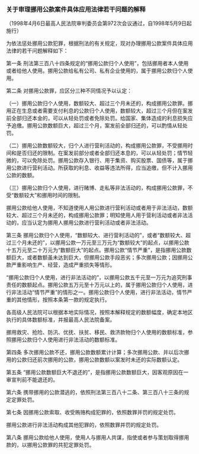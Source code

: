 ###  关于审理挪用公款案件具体应用法律若干问题的解释 


（1998年4月6日最高人民法院审判委员会第972次会议通过，自1998年5月9日起施行）

为依法惩处挪用公款犯罪，根据刑法的有关规定，现对办理挪用公款案件具体应用法律的若干问题解释如下：

第一条 刑法第三百八十四条规定的“挪用公款归个人使用”，包括挪用者本人使用或者给他人使用。挪用公款给私有公司、私有企业使用的，属于挪用公款归个人使用。

第二条 对挪用公款罪，应区分三种不同情况予以认定：

（一）挪用公款归个人使用，数额较大、超过三个月未还的，构成挪用公款罪。挪用正在生息或者需要支付利息的公款归个人使用，数额较大，超过三个月但在案发前全部归还本金的，可以从轻处罚或者免除处罚。给国家、集体造成的利息损失应予追缴。挪用公款数额巨大，超过三个月，案发前全部归还的，可以酌情从轻处罚。

（二）挪用公款数额较大，归个人进行营利活动的，构成挪用公款罪，不受挪用时间和是否归还的限制。在案发前部分或者全部归还本息的，可以从轻处罚；情节轻微的，可以免除处罚。挪用公款存入银行、用于集资、购买股票、国债等，属于挪用公款进行营利活动。所获取的利息、收益等违法所得，应当追缴，但不计入挪用公款的数额。

（三）挪用公款归个人使用，进行赌博、走私等非法活动的，构成挪用公款罪，不受“数额较大”和挪用时间的限制。

挪用公款给他人使用，不知道使用人用公款进行营利活动或者用于非法活动，数额较大、超过三个月未还的，构成挪用公款罪；明知使用人用于营利活动或者非法活动的，应当认定为挪用人挪用公款进行营利活动或者非法活动。

第三条 挪用公款归个人使用，“数额较大、进行营利活动的”，或者“数额较大、超过三个月未还的”，以挪用公款一万元至三万元为“数额较大”的起点，以挪用公款十五万元至二十万元为“数额巨大”的起点。挪用公款“情节严重”，是指挪用公款数额巨大，或者数额虽未达到巨大，但挪用公款手段恶劣；多次挪用公款；因挪用公款严重影响生产、经营，造成严重损失等情形。

“挪用公款归个人使用，进行非法活动的”，以挪用公款五千元至一万元为追究刑事责任的数额起点。挪用公款五万元至十万元以上的，属于挪用公款归个人使用，进行非法活动“情节严重”的情形之一。挪用公款归个人使用，进行非法活动，情节严重的其他情形，按照本条第一款的规定执行。

各高级人民法院可以根据本地实际情况，按照本解释规定的数额幅度，确定本地区执行的具体数额标准，并报最高人民法院备案。

挪用救灾、抢险、防汛、优抚、扶贫、移民、救济款物归个人使用的数额标准，参照挪用公款归个人使用进行非法活动的数额标准。

第四条 多次挪用公款不还，挪用公款数额累计计算；多次挪用公款、并以后次挪用的公款归还前次挪用的公款，挪用公款数额以案发时未还的实际数额认定。

第五条 “挪用公款数额巨大不退还的”，是指挪用公款数额巨大，因客观原因在一审宣判前不能退还的。

第六条 携带挪用的公款潜逃的，依照刑法第三百八十二条、第三百八十三条的规定定罪处罚。

第七条 因挪用公款索取、收受贿赂构成犯罪的，依照数罪并罚的规定处罚。

挪用公款进行非法活动构成其他犯罪的，依照数罪并罚的规定处罚。

第八条 挪用公款给他人使用，使用人与挪用人共谋，指使或者参与策划取得挪用款的，以挪用公款罪的共犯定罪处罚。

 